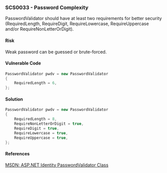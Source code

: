 ### SCS0033 - Password Complexity
PasswordValidator should have at least two requirements for better security (RequiredLength, RequireDigit, RequireLowercase, RequireUppercase and/or RequireNonLetterOrDigit).
#### Risk
Weak password can be guessed or brute-forced.
#### Vulnerable Code
```cs
PasswordValidator pwdv = new PasswordValidator
{
    RequiredLength = 6,
};
```
#### Solution
```cs
PasswordValidator pwdv = new PasswordValidator
{
    RequiredLength = 8,
    RequireNonLetterOrDigit = true,
    RequireDigit = true,
    RequireLowercase = true,
    RequireUppercase = true,
};
```
#### References
[MSDN: ASP.NET Identity PasswordValidator Class](https://msdn.microsoft.com/en-us/library/microsoft.aspnet.identity.passwordvalidator.aspx)  